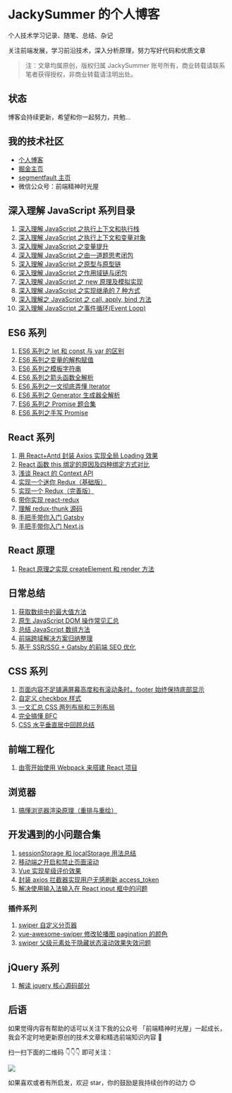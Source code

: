 # JackySummer 的个人博客

个人技术学习记录、随笔、总结、杂记

关注前端发展，学习前沿技术，深入分析原理，努力写好代码和优质文章

> 注：文章均属原创，版权归属 JackySummer 账号所有，商业转载请联系笔者获得授权，非商业转载请注明出处。

## 状态

博客会持续更新，希望和你一起努力，共勉...

## 我的技术社区

- [个人博客](https://jacky-summer.github.io/)
- [掘金主页](https://juejin.im/user/5d77c17bf265da03c61e7c24)
- [segmentfault 主页](https://segmentfault.com/u/jackysummer/articles)
- 微信公众号：前端精神时光屋

## 深入理解 JavaScript 系列目录

1. [深入理解 JavaScript 之执行上下文和执行栈](https://github.com/Jacky-Summer/personal-blog/blob/master/%E6%B7%B1%E5%85%A5%E7%90%86%E8%A7%A3JavaScript%E7%B3%BB%E5%88%97/%E6%B7%B1%E5%85%A5%E7%90%86%E8%A7%A3JavaScript%E4%B9%8B%E6%89%A7%E8%A1%8C%E4%B8%8A%E4%B8%8B%E6%96%87%E5%92%8C%E6%89%A7%E8%A1%8C%E6%A0%88.md)
2. [深入理解 JavaScript 之执行上下文和变量对象](https://github.com/Jacky-Summer/personal-blog/blob/master/%E6%B7%B1%E5%85%A5%E7%90%86%E8%A7%A3JavaScript%E7%B3%BB%E5%88%97/%E6%B7%B1%E5%85%A5%E7%90%86%E8%A7%A3JavaScript%E4%B9%8B%E6%89%A7%E8%A1%8C%E4%B8%8A%E4%B8%8B%E6%96%87%E5%92%8C%E5%8F%98%E9%87%8F%E5%AF%B9%E8%B1%A1.md)
3. [深入理解 JavaScript 之变量提升](https://github.com/Jacky-Summer/personal-blog/blob/master/%E6%B7%B1%E5%85%A5%E7%90%86%E8%A7%A3JavaScript%E7%B3%BB%E5%88%97/%E6%B7%B1%E5%85%A5%E7%90%86%E8%A7%A3JavaScript%E4%B9%8B%E5%8F%98%E9%87%8F%E6%8F%90%E5%8D%87.md)
4. [深入理解 JavaScript 之由一道题思考闭包](https://github.com/Jacky-Summer/personal-blog/blob/master/%E6%B7%B1%E5%85%A5%E7%90%86%E8%A7%A3JavaScript%E7%B3%BB%E5%88%97/%E6%B7%B1%E5%85%A5%E7%90%86%E8%A7%A3JavaScript%E4%B9%8B%E7%94%B1%E4%B8%80%E9%81%93%E9%A2%98%E6%80%9D%E8%80%83%E9%97%AD%E5%8C%85.md)
5. [深入理解 JavaScript 之原型与原型链](https://github.com/Jacky-Summer/personal-blog/blob/master/%E6%B7%B1%E5%85%A5%E7%90%86%E8%A7%A3JavaScript%E7%B3%BB%E5%88%97/%E6%B7%B1%E5%85%A5%E7%90%86%E8%A7%A3JavaScript%E4%B9%8B%E5%8E%9F%E5%9E%8B%E4%B8%8E%E5%8E%9F%E5%9E%8B%E9%93%BE.md)
6. [深入理解 JavaScript 之作用域链与闭包](https://github.com/Jacky-Summer/personal-blog/blob/master/%E6%B7%B1%E5%85%A5%E7%90%86%E8%A7%A3JavaScript%E7%B3%BB%E5%88%97/%E6%B7%B1%E5%85%A5%E7%90%86%E8%A7%A3JavaScript%E4%B9%8B%E4%BD%9C%E7%94%A8%E5%9F%9F%E9%93%BE%E4%B8%8E%E9%97%AD%E5%8C%85.md)
7. [深入理解 JavaScript 之 new 原理及模拟实现](https://github.com/Jacky-Summer/personal-blog/blob/master/%E6%B7%B1%E5%85%A5%E7%90%86%E8%A7%A3JavaScript%E7%B3%BB%E5%88%97/%E6%B7%B1%E5%85%A5%E7%90%86%E8%A7%A3JavaScript%E4%B9%8B%20new%20%E5%8E%9F%E7%90%86%E5%8F%8A%E6%A8%A1%E6%8B%9F%E5%AE%9E%E7%8E%B0.md)
8. [深入理解 JavaScript 之实现继承的 7 种方式](https://github.com/Jacky-Summer/personal-blog/blob/master/%E6%B7%B1%E5%85%A5%E7%90%86%E8%A7%A3JavaScript%E7%B3%BB%E5%88%97/%E6%B7%B1%E5%85%A5%E7%90%86%E8%A7%A3JavaScript%E4%B9%8B%E5%AE%9E%E7%8E%B0%E7%BB%A7%E6%89%BF%E7%9A%847%E7%A7%8D%E6%96%B9%E5%BC%8F.md)
9. [深入理解之 JavaScript 之 call, apply, bind 方法](https://github.com/Jacky-Summer/personal-blog/blob/master/%E6%B7%B1%E5%85%A5%E7%90%86%E8%A7%A3JavaScript%E7%B3%BB%E5%88%97/%E6%B7%B1%E5%85%A5%E7%90%86%E8%A7%A3JavaScript%E4%B9%8Bcall%2C%20apply%2C%20bind%E6%96%B9%E6%B3%95.md)
10. [深入理解 JavaScript 之事件循环(Event Loop)](<https://github.com/Jacky-Summer/personal-blog/blob/master/%E6%B7%B1%E5%85%A5%E7%90%86%E8%A7%A3JavaScript%E7%B3%BB%E5%88%97/%E6%B7%B1%E5%85%A5%E7%90%86%E8%A7%A3%20JavaScript%20%E4%B9%8B%E4%BA%8B%E4%BB%B6%E5%BE%AA%E7%8E%AF(Event%20Loop).md>)

## ES6 系列

1. [ES6 系列之 let 和 const 与 var 的区别](https://github.com/Jacky-Summer/personal-blog/blob/master/ES6%E7%B3%BB%E5%88%97/ES6%E7%B3%BB%E5%88%97%E4%B9%8Blet%E5%92%8Cconst%E4%B8%8Evar%E7%9A%84%E5%8C%BA%E5%88%AB.md)
2. [ES6 系列之变量的解构赋值](https://github.com/Jacky-Summer/personal-blog/blob/master/ES6%E7%B3%BB%E5%88%97/ES6%E7%B3%BB%E5%88%97%E4%B9%8B%E5%8F%98%E9%87%8F%E7%9A%84%E8%A7%A3%E6%9E%84%E8%B5%8B%E5%80%BC.md)
3. [ES6 系列之模板字符串](https://github.com/Jacky-Summer/personal-blog/blob/master/ES6%E7%B3%BB%E5%88%97/ES6%E7%B3%BB%E5%88%97%E4%B9%8B%E6%A8%A1%E6%9D%BF%E5%AD%97%E7%AC%A6%E4%B8%B2.md)
4. [ES6 系列之箭头函数全解析](https://github.com/Jacky-Summer/personal-blog/blob/master/ES6%E7%B3%BB%E5%88%97/ES6%E7%B3%BB%E5%88%97%E4%B9%8B%E7%AE%AD%E5%A4%B4%E5%87%BD%E6%95%B0%E5%85%A8%E8%A7%A3%E6%9E%90.md)
5. [ES6 系列之一文彻底弄懂 Iterator](https://github.com/Jacky-Summer/personal-blog/blob/master/ES6%E7%B3%BB%E5%88%97/ES6%E7%B3%BB%E5%88%97%E4%B9%8B%E4%B8%80%E6%96%87%E5%BD%BB%E5%BA%95%E5%BC%84%E6%87%82Iterator.md)
6. [ES6 系列之 Generator 生成器全解析](https://github.com/Jacky-Summer/personal-blog/blob/master/ES6%E7%B3%BB%E5%88%97/ES6%E7%B3%BB%E5%88%97%E4%B9%8BGenerator%E7%94%9F%E6%88%90%E5%99%A8%E5%85%A8%E8%A7%A3%E6%9E%90.md)
7. [ES6 系列之 Promise 题合集](https://github.com/Jacky-Summer/personal-blog/blob/master/ES6%E7%B3%BB%E5%88%97/ES6%E7%B3%BB%E5%88%97%E4%B9%8BPromise%E9%A2%98%E5%90%88%E9%9B%86.md)
8. [ES6 系列之手写 Promise](https://github.com/Jacky-Summer/personal-blog/blob/master/ES6%E7%B3%BB%E5%88%97/ES6%E7%B3%BB%E5%88%97%E4%B9%8B%E6%89%8B%E5%86%99Promise.md)

## React 系列

1. [用 React+Antd 封装 Axios 实现全局 Loading 效果](https://github.com/Jacky-Summer/personal-blog/blob/master/React%E7%B3%BB%E5%88%97/%E7%94%A8React%2BAntd%E5%B0%81%E8%A3%85Axios%E5%AE%9E%E7%8E%B0%E5%85%A8%E5%B1%80Loading%E6%95%88%E6%9E%9C.md)
2. [React 函数 this 绑定的原因及四种绑定方式对比](https://github.com/Jacky-Summer/personal-blog/blob/master/React%E7%B3%BB%E5%88%97/React%E5%87%BD%E6%95%B0this%E7%BB%91%E5%AE%9A%E7%9A%84%E5%8E%9F%E5%9B%A0%E5%8F%8A%E5%9B%9B%E7%A7%8D%E7%BB%91%E5%AE%9A%E6%96%B9%E5%BC%8F%E5%AF%B9%E6%AF%94.md)
3. [浅谈 React 的 Context API](https://github.com/Jacky-Summer/personal-blog/blob/master/React%E7%B3%BB%E5%88%97/%E6%B5%85%E8%B0%88React%E7%9A%84Context%20API.md)
4. [实现一个迷你 Redux（基础版）](https://github.com/Jacky-Summer/personal-blog/blob/master/React%E7%B3%BB%E5%88%97/%E5%AE%9E%E7%8E%B0%E4%B8%80%E4%B8%AA%E8%BF%B7%E4%BD%A0Redux%EF%BC%88%E5%9F%BA%E7%A1%80%E7%89%88%EF%BC%89.md)
5. [实现一个 Redux（完善版）](https://github.com/Jacky-Summer/personal-blog/blob/master/React%E7%B3%BB%E5%88%97/%E5%AE%9E%E7%8E%B0%E4%B8%80%E4%B8%AARedux%EF%BC%88%E5%AE%8C%E5%96%84%E7%89%88%EF%BC%89.md)
6. [带你实现 react-redux](https://github.com/Jacky-Summer/personal-blog/blob/master/React%E7%B3%BB%E5%88%97/%E5%B8%A6%E4%BD%A0%E5%AE%9E%E7%8E%B0%20react-redux.md)
7. [理解 redux-thunk 源码](https://github.com/Jacky-Summer/personal-blog/blob/master/React%E7%B3%BB%E5%88%97/%E7%90%86%E8%A7%A3%20redux-thunk%20%E6%BA%90%E7%A0%81.md)
8. [手把手带你入门 Gatsby](https://github.com/Jacky-Summer/personal-blog/blob/master/React%E7%B3%BB%E5%88%97/%E6%89%8B%E6%8A%8A%E6%89%8B%E5%B8%A6%E4%BD%A0%E5%85%A5%E9%97%A8%20Gatsby.md)
9. [手把手带你入门 Next.js](https://github.com/Jacky-Summer/personal-blog/blob/master/React%E7%B3%BB%E5%88%97/%E6%89%8B%E6%8A%8A%E6%89%8B%E5%B8%A6%E4%BD%A0%E5%85%A5%E9%97%A8%20NextJS.md)

## React 原理

1. [React 原理之实现 createElement 和 render 方法](https://github.com/Jacky-Summer/personal-blog/blob/master/React%E5%8E%9F%E7%90%86/React%20%E5%8E%9F%E7%90%86%E4%B9%8B%E5%AE%9E%E7%8E%B0%20createElement%20%E5%92%8C%20render%20%E6%96%B9%E6%B3%95.md)

## 日常总结

1. [获取数组中的最大值方法](https://github.com/Jacky-Summer/personal-blog/blob/master/%E6%97%A5%E5%B8%B8%E6%80%BB%E7%BB%93/%E8%8E%B7%E5%8F%96%E6%95%B0%E7%BB%84%E4%B8%AD%E7%9A%84%E6%9C%80%E5%A4%A7%E5%80%BC%E6%96%B9%E6%B3%95.md)
2. [原生 JavaScript DOM 操作常见汇总](https://github.com/Jacky-Summer/personal-blog/blob/master/%E6%97%A5%E5%B8%B8%E6%80%BB%E7%BB%93/%E5%8E%9F%E7%94%9FJavaScript%20DOM%E6%93%8D%E4%BD%9C%E5%B8%B8%E8%A7%81%E6%B1%87%E6%80%BB.md)
3. [总结 JavaScript 数组方法](https://github.com/Jacky-Summer/personal-blog/blob/master/%E6%97%A5%E5%B8%B8%E6%80%BB%E7%BB%93/%E6%80%BB%E7%BB%93JavaScript%E6%95%B0%E7%BB%84%E6%96%B9%E6%B3%95.md)
4. [前端跨域解决方案归纳整理](https://github.com/Jacky-Summer/personal-blog/blob/master/%E6%97%A5%E5%B8%B8%E6%80%BB%E7%BB%93/%E5%89%8D%E7%AB%AF%E8%B7%A8%E5%9F%9F%E8%A7%A3%E5%86%B3%E6%96%B9%E6%A1%88%E5%BD%92%E7%BA%B3%E6%95%B4%E7%90%86.md)
5. [基于 SSR/SSG + Gatsby 的前端 SEO 优化](https://github.com/Jacky-Summer/personal-blog/blob/master/%E6%97%A5%E5%B8%B8%E6%80%BB%E7%BB%93/%E5%9F%BA%E4%BA%8E%20SSR%E3%80%81SSG%E7%9A%84%E5%89%8D%E7%AB%AF%20SEO%20%E4%BC%98%E5%8C%96.md)

## CSS 系列

1. [页面内容不足铺满屏幕高度和有滚动条时，footer 始终保持底部显示](https://github.com/Jacky-Summer/personal-blog/blob/master/%E5%BC%80%E5%8F%91%E9%81%87%E5%88%B0%E7%9A%84%E5%B0%8F%E9%97%AE%E9%A2%98%E5%90%88%E9%9B%86/CSS%E7%B3%BB%E5%88%97/%E9%A1%B5%E9%9D%A2%E5%86%85%E5%AE%B9%E4%B8%8D%E8%B6%B3%E9%93%BA%E6%BB%A1%E5%B1%8F%E5%B9%95%E9%AB%98%E5%BA%A6%E5%92%8C%E6%9C%89%E6%BB%9A%E5%8A%A8%E6%9D%A1%E6%97%B6%EF%BC%8Cfooter%E5%A7%8B%E7%BB%88%E4%BF%9D%E6%8C%81%E5%BA%95%E9%83%A8%E6%98%BE%E7%A4%BA.md)
2. [自定义 checkbox 样式](https://github.com/Jacky-Summer/personal-blog/blob/master/CSS%E7%B3%BB%E5%88%97/%E8%87%AA%E5%AE%9A%E4%B9%89checkbox%E6%A0%B7%E5%BC%8F.md)
3. [一文汇总 CSS 两列布局和三列布局](https://github.com/Jacky-Summer/personal-blog/blob/master/CSS%E7%B3%BB%E5%88%97/%E4%B8%80%E6%96%87%E6%B1%87%E6%80%BB%20CSS%20%E4%B8%A4%E5%88%97%E5%B8%83%E5%B1%80%E5%92%8C%E4%B8%89%E5%88%97%E5%B8%83%E5%B1%80.md)
4. [完全搞懂 BFC](https://github.com/Jacky-Summer/personal-blog/blob/master/CSS%E7%B3%BB%E5%88%97/%E5%AE%8C%E5%85%A8%E6%90%9E%E6%87%82%20BFC.md)
5. [CSS 水平垂直居中回顾总结](https://github.com/Jacky-Summer/personal-blog/blob/master/CSS%E7%B3%BB%E5%88%97/CSS%20%E6%B0%B4%E5%B9%B3%E5%9E%82%E7%9B%B4%E5%B1%85%E4%B8%AD%E5%9B%9E%E9%A1%BE%E6%80%BB%E7%BB%93.md)

## 前端工程化

1. [由零开始使用 Webpack 来搭建 React 项目](https://github.com/Jacky-Summer/personal-blog/blob/master/%E5%89%8D%E7%AB%AF%E5%B7%A5%E7%A8%8B%E5%8C%96/%E7%94%B1%E9%9B%B6%E5%BC%80%E5%A7%8B%E4%BD%BF%E7%94%A8%20Webpack%20%E6%9D%A5%E6%90%AD%E5%BB%BA%20React%20%E9%A1%B9%E7%9B%AE.md)

## 浏览器

1. [搞懂浏览器渲染原理（重排与重绘）](https://github.com/Jacky-Summer/personal-blog/blob/master/%E6%B5%8F%E8%A7%88%E5%99%A8/%E6%90%9E%E6%87%82%E6%B5%8F%E8%A7%88%E5%99%A8%E6%B8%B2%E6%9F%93%E5%8E%9F%E7%90%86%EF%BC%88%E9%87%8D%E6%8E%92%E4%B8%8E%E9%87%8D%E7%BB%98%EF%BC%89.md)

## 开发遇到的小问题合集

1. [sessionStorage 和 localStorage 用法总结](https://github.com/Jacky-Summer/personal-blog/blob/master/%E5%BC%80%E5%8F%91%E9%81%87%E5%88%B0%E7%9A%84%E5%B0%8F%E9%97%AE%E9%A2%98%E5%90%88%E9%9B%86/sessionStorage%E5%92%8ClocalStorage%E7%94%A8%E6%B3%95%E6%80%BB%E7%BB%93.md)
2. [移动端之开启和禁止页面滚动](https://github.com/Jacky-Summer/personal-blog/blob/master/%E5%BC%80%E5%8F%91%E9%81%87%E5%88%B0%E7%9A%84%E5%B0%8F%E9%97%AE%E9%A2%98%E5%90%88%E9%9B%86/%E7%A7%BB%E5%8A%A8%E7%AB%AF%E4%B9%8B%E5%BC%80%E5%90%AF%E5%92%8C%E7%A6%81%E6%AD%A2%E9%A1%B5%E9%9D%A2%E6%BB%9A%E5%8A%A8.md)
3. [Vue 实现星级评价效果](https://github.com/Jacky-Summer/personal-blog/blob/master/%E5%BC%80%E5%8F%91%E9%81%87%E5%88%B0%E7%9A%84%E5%B0%8F%E9%97%AE%E9%A2%98%E5%90%88%E9%9B%86/Vue%E5%AE%9E%E7%8E%B0%E6%98%9F%E7%BA%A7%E8%AF%84%E4%BB%B7%E6%95%88%E6%9E%9C.md)
4. [封装 axios 拦截器实现用户无感刷新 access_token](https://github.com/Jacky-Summer/personal-blog/blob/master/%E5%BC%80%E5%8F%91%E9%81%87%E5%88%B0%E7%9A%84%E5%B0%8F%E9%97%AE%E9%A2%98%E5%90%88%E9%9B%86/%E5%B0%81%E8%A3%85%20axios%20%E6%8B%A6%E6%88%AA%E5%99%A8%E5%AE%9E%E7%8E%B0%E7%94%A8%E6%88%B7%E6%97%A0%E6%84%9F%E5%88%B7%E6%96%B0%20access_token.md)
5. [解决使用输入法输入在 React input 框中的问题](https://github.com/Jacky-Summer/personal-blog/blob/master/%E5%BC%80%E5%8F%91%E9%81%87%E5%88%B0%E7%9A%84%E5%B0%8F%E9%97%AE%E9%A2%98%E5%90%88%E9%9B%86/%E8%A7%A3%E5%86%B3%E4%BD%BF%E7%94%A8%E8%BE%93%E5%85%A5%E6%B3%95%E8%BE%93%E5%85%A5%E5%9C%A8%20React%20input%20%E6%A1%86%E4%B8%AD%E7%9A%84%E9%97%AE%E9%A2%98.md)

### 插件系列

1. [swiper 自定义分页器](https://github.com/Jacky-Summer/personal-blog/blob/master/%E5%BC%80%E5%8F%91%E9%81%87%E5%88%B0%E7%9A%84%E5%B0%8F%E9%97%AE%E9%A2%98%E5%90%88%E9%9B%86/%E6%8F%92%E4%BB%B6%E7%B3%BB%E5%88%97/swiper%E8%87%AA%E5%AE%9A%E4%B9%89%E5%88%86%E9%A1%B5%E5%99%A8.md)
2. [vue-awesome-swiper 修改轮播图 pagination 的颜色](https://github.com/Jacky-Summer/personal-blog/blob/master/%E5%BC%80%E5%8F%91%E9%81%87%E5%88%B0%E7%9A%84%E5%B0%8F%E9%97%AE%E9%A2%98%E5%90%88%E9%9B%86/%E6%8F%92%E4%BB%B6%E7%B3%BB%E5%88%97/vue-awesome-swiper%E4%BF%AE%E6%94%B9%E8%BD%AE%E6%92%AD%E5%9B%BEpagination%E7%9A%84%E9%A2%9C%E8%89%B2.md)
3. [swiper 父级元素处于隐藏状态滚动效果失效问题](https://github.com/Jacky-Summer/personal-blog/blob/master/%E5%BC%80%E5%8F%91%E9%81%87%E5%88%B0%E7%9A%84%E5%B0%8F%E9%97%AE%E9%A2%98%E5%90%88%E9%9B%86/%E6%8F%92%E4%BB%B6%E7%B3%BB%E5%88%97/swiper%E7%88%B6%E7%BA%A7%E5%85%83%E7%B4%A0%E5%A4%84%E4%BA%8E%E9%9A%90%E8%97%8F%E7%8A%B6%E6%80%81%E6%BB%9A%E5%8A%A8%E6%95%88%E6%9E%9C%E5%A4%B1%E6%95%88%E9%97%AE%E9%A2%98.md)

## jQuery 系列

1. [解读 jquery 核心源码部分](https://github.com/Jacky-Summer/personal-blog/blob/master/jQuery%E7%B3%BB%E5%88%97/%E8%A7%A3%E8%AF%BBjquery%E6%A0%B8%E5%BF%83%E6%BA%90%E7%A0%81%E9%83%A8%E5%88%86.md)

## 后语

如果觉得内容有帮助的话可以关注下我的公众号 「前端精神时光屋」一起成长，我会不定时地更新原创的技术文章和精选前端知识内容 🎉

扫一扫下面的二维码 👇👇👇 即可关注：

![](https://github.com/Jacky-Summer/personal-blog/blob/master/%E5%9B%BE%E7%89%87%E6%96%87%E4%BB%B6/tencent-account.png)

如果喜欢或者有所启发，欢迎 star，你的鼓励是我持续创作的动力 😊
